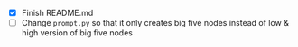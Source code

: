 - [x] Finish README.md
- [ ] Change `prompt.py` so that it only creates big five nodes instead of low & high version of big five nodes